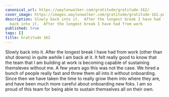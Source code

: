 ```yaml
---
canonical_url: https://waylonwalker.com/gratitude/gratitude-162/
cover_image: https://images.waylonwalker.com/gratitude/gratitude-162.png
description: Slowly back into it.  After the longest break I have had from work Slowly
  back into it.  After the longest break I have had from work
published: true
tags: []
title: Gratitude 162
---
```


Slowly back into it.  After the longest break I have had from work
(other than shut downs) in quite awhile I am back at it.  It felt really
good to know that the team that I am building at work is becoming capable of sustaining themsleves without me.  A few years ago this was not the case.  We hired a bunch of people really fast and threw them all into it without onboarding.  Since then we have taken the time to really grow them into where they are, and have been much more careful about onboarding new foks.  I am so proud of this team for being able to sustain themselves all on their own.